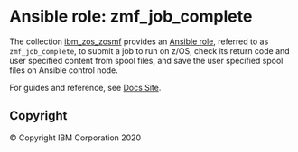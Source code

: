 # Ansible role: zmf_job_complete
The collection [ibm_zos_zosmf](../../README.md) provides an [Ansible role](https://docs.ansible.com/ansible/latest/user_guide/playbooks_reuse_roles.html), referred to as `zmf_job_complete`, to submit a job to run on z/OS, check its return code and user specified content from spool files, and save the user specified spool files on Ansible control node.

For guides and reference, see [Docs Site](https://ibm.github.io/ibm_zos_zosmf/roles/README_zmf_job_complete.html).

## Copyright
© Copyright IBM Corporation 2020